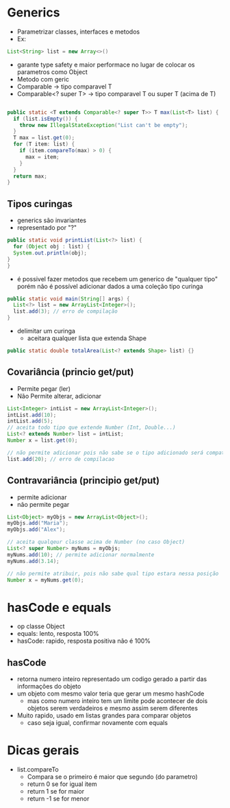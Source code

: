 # Generics
- Parametrizar classes, interfaces e metodos
- Ex:
```java
List<String> list = new Array<>()
```
- garante type safety e maior performace no lugar de colocar os parametros como Object
- Metodo com geric
- Comparable<T> -> tipo comparavel T
- Comparable<? super T> -> tipo comparavel T ou super T (acima de T)
```java

public static <T extends Comparable<? super T>> T max(List<T> list) {
  if (list.isEmpty()) {
    throw new IllegalStateException("List can't be empty");
  }
  T max = list.get(0);
  for (T item: list) {
    if (item.compareTo(max) > 0) {
      max = item;
    }
  }
  return max;
}  
```

## Tipos curingas
- generics são invariantes
- representado por "?"
```java
public static void printList(List<?> list) {
  for (Object obj : list) {
  System.out.println(obj);
}
}
```
- é possivel fazer metodos que recebem um generico de "qualquer tipo" porém não é possível adicionar dados a uma coleção tipo curinga
```java
public static void main(String[] args) {
  List<?> list = new ArrayList<Integer>();
  list.add(3); // erro de compilação
}
```

- delimitar um curinga
  - aceitara qualquer lista que extenda Shape
```java
public static double totalArea(List<? extends Shape> list) {}
```

## Covariância (princio get/put)
- Permite pegar (ler)
- Não Permite alterar, adicionar
```java
List<Integer> intList = new ArrayList<Integer>();
intList.add(10);
intList.add(5);
// aceita todo tipo que extende Number (Int, Double...)
List<? extends Number> list = intList;
Number x = list.get(0);

// não permite adicionar pois não sabe se o tipo adicionado será compativel
list.add(20); // erro de compilacao
```

## Contravariância (principio get/put)
- permite adicionar
- não permite pegar
```java
List<Object> myObjs = new ArrayList<Object>();
myObjs.add("Maria");
myObjs.add("Alex");

// aceita qualqeur classe acima de Number (no caso Object)
List<? super Number> myNums = myObjs;
myNums.add(10); // permite adicionar normalmente
myNums.add(3.14);

// não permite atribuir, pois não sabe qual tipo estara nessa posição
Number x = myNums.get(0); 
```

# hasCode e equals
- op classe Object
- equals: lento, resposta 100%
- hasCode: rapido, resposta positiva não é 100%

## hasCode
- retorna numero inteiro representado um codigo gerado a partir das informações do objeto
- um objeto com mesmo valor teria que gerar um mesmo hashCode
  - mas como numero inteiro tem um limite pode acontecer de dois objetos serem verdadeiros e mesmo assim serem diferentes
- Muito rapido, usado em listas grandes para comparar objetos
  - caso seja igual, confirmar novamente com equals
# Dicas gerais
- list.compareTo
  - Compara se o primeiro é maior que segundo (do parametro)
  - return 0 se for igual item
  - return 1 se for maior
  - return -1 se for menor


